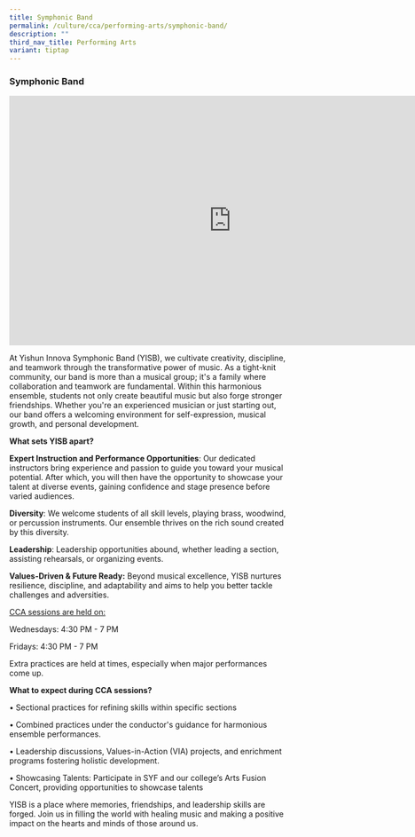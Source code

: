 ```yaml
---
title: Symphonic Band
permalink: /culture/cca/performing-arts/symphonic-band/
description: ""
third_nav_title: Performing Arts
variant: tiptap
---
```

<h3><strong>Symphonic Band</strong></h3>
<div class="iframe-wrapper">
<iframe height="450" width="800" allowfullscreen="true" frameborder="0" src="https://www.youtube.com/embed/u1GF_TEe81Q"></iframe>
</div>
<p>At Yishun Innova Symphonic Band (YISB), we cultivate creativity, discipline,
and teamwork through the transformative power of music. As a tight-knit
community, our band is more than a musical group; it's a family where collaboration
and teamwork are fundamental. Within this harmonious ensemble, students
not only create beautiful music but also forge stronger friendships. Whether
you're an experienced musician or just starting out, our band offers a
welcoming environment for self-expression, musical growth, and personal
development.</p>
<p><strong>What sets YISB apart?</strong>
</p>
<p><strong>Expert Instruction and Performance Opportunities</strong>: Our
dedicated instructors bring experience and passion to guide you toward
your musical potential. After which, you will then have the opportunity
to showcase your talent at diverse events, gaining confidence and stage
presence before varied audiences.</p>
<p><strong>Diversity</strong>: We welcome students of all skill levels, playing
brass, woodwind, or percussion instruments. Our ensemble thrives on the
rich sound created by this diversity.</p>
<p><strong>Leadership</strong>: Leadership opportunities abound, whether
leading a section, assisting rehearsals, or organizing events.</p>
<p><strong>Values-Driven &amp; Future Ready:</strong> Beyond musical excellence,
YISB nurtures resilience, discipline, and adaptability and aims to help
you better tackle challenges and adversities.</p>
<p><u>CCA sessions are held on:</u>
</p>
<p>Wednesdays: 4:30 PM - 7 PM</p>
<p>Fridays: 4:30 PM - 7 PM</p>
<p>Extra practices are held at times, especially when major performances
come up.</p>
<p></p>
<p><strong>What to expect during CCA sessions?</strong>
</p>
<p>• Sectional practices for refining skills within specific sections</p>
<p>• Combined practices under the conductor's guidance for harmonious ensemble
performances.</p>
<p>• Leadership discussions, Values-in-Action (VIA) projects, and enrichment
programs fostering holistic development.</p>
<p>• Showcasing Talents: Participate in SYF and our college’s Arts Fusion
Concert, providing opportunities to showcase talents</p>
<p>YISB is a place where memories, friendships, and leadership skills are
forged. Join us in filling the world with healing music and making a positive
impact on the hearts and minds of those around us.</p>
<p></p>